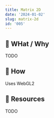 ```yaml
---
title: Matrix 2D
date: '2024-01-02'
slug: matrix-2d
id: '005'
---
```


## 🚧 WHat / Why

TODO

## 🚧 How

Uses WebGL2

## 🚧 Resources

TODO
